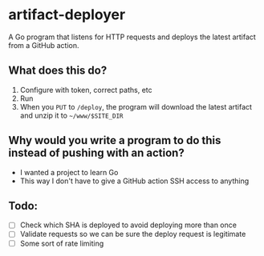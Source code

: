 # artifact-deployer

A Go program that listens for HTTP requests and deploys the latest artifact from a GitHub action.

## What does this do?

1. Configure with token, correct paths, etc
2. Run
3. When you `PUT` to `/deploy`, the program will download the latest artifact and unzip it to `~/www/$SITE_DIR`

## Why would you write a program to do this instead of pushing with an action?

- I wanted a project to learn Go
- This way I don't have to give a GitHub action SSH access to anything

## Todo:

- [ ] Check which SHA is deployed to avoid deploying more than once
- [ ] Validate requests so we can be sure the deploy request is legitimate
- [ ] Some sort of rate limiting
